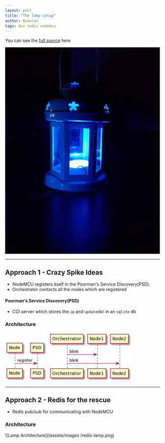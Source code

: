 ```yaml
---
layout: post
title: "The lamp setup"
author: Nimalan
tags: dev redis nodemcu
---
```


You can see the [full source](https://github.com/Mark1626/Paraphernalia/tree/master/the-lamp) here

![The Lamp](/assets/images/the-lamp.jpg)

---

## Approach 1 - Crazy Spike Ideas

- NodeMCU registers itself in the Poorman's Service Discovery(PSD).
- Orchestrator contacts all the nodes which are registered

#### Poorman's Service Discovery(PSD)

- CGI server which stores the `ip` and `updatedAt` in an `sqlite` db

### Architecture

![PSD Sequence Diagram](/assets/images/psd.png)
![Orchestrator Sequence Diagram](/assets/images/orchestrator.png)

---

## Approach 2 - Redis for the rescue

- Redis pub/sub for communicating with NodeMCU

### Architecture

![Lamp Architecture](/assets/images /redis-lamp.png)
